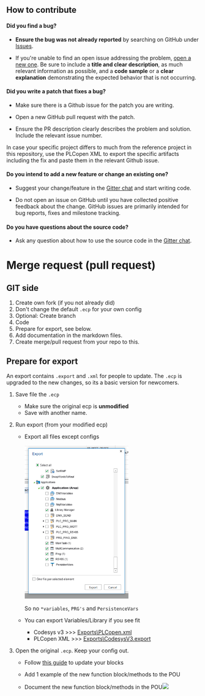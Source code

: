 ## How to contribute

#### **Did you find a bug?**

* **Ensure the bug was not already reported** by searching on GitHub under [Issues](https://github.com/MichielVanwelsenaere/HomeAutomation.CoDeSys3/issues).

* If you're unable to find an open issue addressing the problem, [open a new one](https://github.com/MichielVanwelsenaere/HomeAutomation.CoDeSys3/issues/new). Be sure to include a **title and clear description**, as much relevant information as possible, and a **code sample** or a **clear explanation** demonstrating the expected behavior that is not occurring.


#### **Did you write a patch that fixes a bug?**

* Make sure there is a Github issue for the patch you are writing.

* Open a new GitHub pull request with the patch.

* Ensure the PR description clearly describes the problem and solution. Include the relevant issue number.

In case your specific project differs to much from the reference project in this repository, use the PLCopen XML to export the specific artifacts including the fix and paste them in the relevant Github issue.

#### **Do you intend to add a new feature or change an existing one?**

* Suggest your change/feature in the [Gitter chat](https://gitter.im/MichielVanwelsenaere/HomeAutomation.CoDeSys3) and start writing code.

* Do not open an issue on GitHub until you have collected positive feedback about the change. GitHub issues are primarily intended for bug reports, fixes and milestone tracking.

#### **Do you have questions about the source code?**

* Ask any question about how to use the source code in the [Gitter chat](https://gitter.im/MichielVanwelsenaere/HomeAutomation.CoDeSys3).

# Merge request (pull request)

## **GIT side**

1. Create own fork (if you not already did)
2. Don't change the default `.ecp` for your own config
3. Optional: Create branch 
4. Code
5. Prepare for export, see below. 
6. Add documentation in the markdown files.
6. Create merge/pull request from your repo to this.

## **Prepare for export**

An export contains `.export` and `.xml` for people to update. The `.ecp` is upgraded to the new changes, so its a basic version for newcomers.

1. Save file the `.ecp`

   - Make sure the original ecp is **unmodified**
   - Save with another name.

2. Run export (from your modified ecp)

   - Export all files except configs
   
     <img src="_img/GettingStartedGuide/Export_all_except_POU.png" height="400">
     
     So no `*variables`, `PRG's` and `PersistenceVars`
   - You can export Variables/Library if you see fit
     - Codesys v3 >>> [Exports\PLCopen.xml](../src/Exports/PLCopen.xml)
     - PLCopen XML >>> [Exports\CodesysV3.export](../src/Exports/CodesysV3.export)

3. Open the original `.ecp`. Keep your config out.
    - Follow [this guide](FAQ/Howto_updating_function_blocks.md) to update your blocks

    - Add 1 example of the new function block/methods to the POU
    - Document the new function block/methods in the POU![](img/clip20230118225246.png)